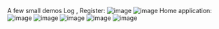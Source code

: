A few small demos
Log , Register:
![image](https://github.com/user-attachments/assets/c2916799-7cd7-4501-9109-df90df600536)
![image](https://github.com/user-attachments/assets/0d13bf44-ff08-4f59-8c28-06cdac0bf93f)
Home application:
![image](https://github.com/user-attachments/assets/0156c849-039e-40c4-a28c-0dcc55d09fd6)
![image](https://github.com/user-attachments/assets/5b17103c-3a6b-4170-a579-4abe38a2687c)
![image](https://github.com/user-attachments/assets/23d27565-0aa8-4f3a-ad3a-857f97e14262)
![image](https://github.com/user-attachments/assets/6e4edcf4-c711-4d0b-a10d-360866c2f43b)
![image](https://github.com/user-attachments/assets/33eeab25-542c-4e25-986f-2bd239942ef0)


